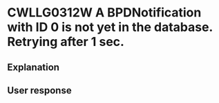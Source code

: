# CWLLG0312W A BPDNotification with ID 0 is not yet in the database.  Retrying after 1 sec.

## Explanation

## User response